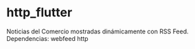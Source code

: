 # http_flutter

Noticias del Comercio mostradas dinámicamente con RSS Feed.
Dependencias:
webfeed
http
